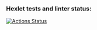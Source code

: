 ### Hexlet tests and linter status:
[![Actions Status](https://github.com/Oxian66/frontend-project-lvl1/workflows/hexlet-check/badge.svg)](https://github.com/Oxian66/frontend-project-lvl1/actions)